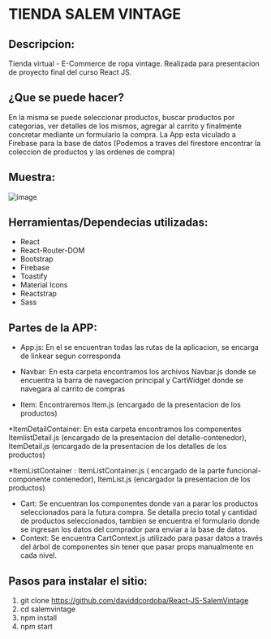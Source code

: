 # TIENDA SALEM VINTAGE

## Descripcion:
Tienda virtual - E-Commerce de ropa vintage. Realizada para presentacion de proyecto final del curso React JS.

## ¿Que se puede hacer?
En la misma se puede seleccionar productos, buscar productos por categorias, ver detalles de los mismos, agregar al carrito y finalmente concretar mediante un formulario la compra.
La App esta viculado a Firebase para la base de datos (Podemos a traves del firestore encontrar la coleccion de productos y las ordenes de compra)

## Muestra:
![image](https://github.com/daviddcordoba/React-JS-SalemVintage/blob/master/gifcoder.gif)

## Herramientas/Dependecias utilizadas:
* React 
* React-Router-DOM
* Bootstrap 
* Firebase 
* Toastify
* Material Icons
* Reactstrap
* Sass

## Partes de la APP:
* App.js:  En el se encuentran todas las rutas de la aplicacion, se encarga de linkear segun corresponda

* Navbar: En esta carpeta encontramos los archivos Navbar.js donde se encuentra la barra de navegacion principal y CartWidget donde se navegara al carrito de compras

* Item: Encontraremos Item.js (encargado de la presentacion de los productos)

*ItemDetailContainer: En esta carpeta encontramos los componentes ItemlistDetail.js (encargado de la presentacion del detalle-contenedor), ItemDetail.js (encargado de la presentacion de los detalles de los productos)


*ItemListContainer : ItemListContainer.js ( encargado de la parte funcional-componente contenedor), ItemList.js (encargador la presentacion de los productos)

* Cart:  Se encuentran los componentes donde van a parar los productos seleccionados para la futura compra. Se detalla precio total y cantidad de productos seleccionados, tambien se encuentra el formulario donde se ingresan los datos del comprador para enviar a la base de datos.
* Context: Se encuentra CartContext.js utilizado para pasar datos a través del árbol de componentes sin tener que pasar props manualmente en cada nivel.

## Pasos para instalar el sitio:
1. git clone https://github.com/daviddcordoba/React-JS-SalemVintage
2. cd salemvintage
3. npm install
4. npm start
